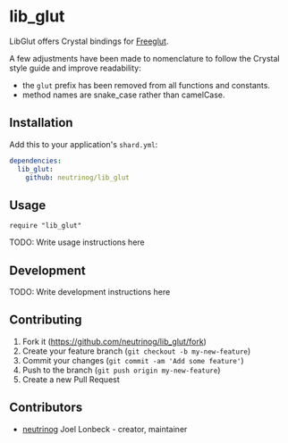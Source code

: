 # lib_glut

LibGlut offers Crystal bindings for [Freeglut](http://freeglut.sourceforge.net/).

A few adjustments have been made to nomenclature to follow the Crystal style guide
and improve readability:

* the `glut` prefix has been removed from all functions and constants.
* method names are snake_case rather than camelCase.

## Installation

Add this to your application's `shard.yml`:

```yaml
dependencies:
  lib_glut:
    github: neutrinog/lib_glut
```

## Usage

```crystal
require "lib_glut"
```

TODO: Write usage instructions here

## Development

TODO: Write development instructions here

## Contributing

1. Fork it (<https://github.com/neutrinog/lib_glut/fork>)
2. Create your feature branch (`git checkout -b my-new-feature`)
3. Commit your changes (`git commit -am 'Add some feature'`)
4. Push to the branch (`git push origin my-new-feature`)
5. Create a new Pull Request

## Contributors

- [neutrinog](https://github.com/neutrinog) Joel Lonbeck - creator, maintainer
